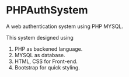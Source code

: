 # PHPAuthSystem
A web authentication system using PHP MYSQL.

This system designed using 
1. PHP as backened language.
2. MYSQL as database.
3. HTML, CSS for Front-end.
4. Bootstrap for quick styling.
